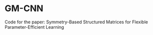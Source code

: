 # GM-CNN

Code for the paper: Symmetry-Based Structured Matrices for Flexible Parameter-Efficient Learning